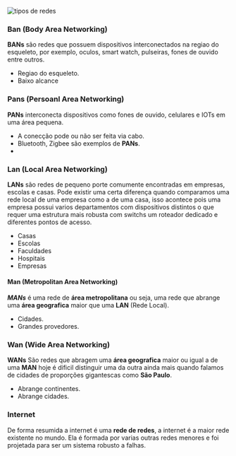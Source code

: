 
![tipos de redes](https://www.informatique-mania.com/wp-content/uploads/2020/12/tipos-de-redes-informaticas.jpg?ezimgfmt=rs:780x390/rscb1/ng:webp/ngcb1)

### Ban (Body Area Networking)

**BANs** são redes que possuem dispositivos interconectados na regiao do esqueleto, por exemplo, oculos, smart watch, pulseiras, fones de ouvido entre outros. 

- Regiao do esqueleto.
- Baixo alcance

### Pans (Persoanl Area Networking)

**PANs** interconecta dispositivos como fones de ouvido, celulares e IOTs em uma área pequena. 

- A conecção pode ou não ser feita via cabo.
- Bluetooth, Zigbee são exemplos de **PANs**.
- 
### Lan (Local Area Networking)

**LANs** são redes de pequeno porte comumente encontradas em empresas, escolas e casas. Pode existir uma certa diferença quando comparamos uma rede local de uma empresa como a de uma casa, isso acontece pois uma empresa possui varios departamentos com dispositivos distintos o que requer uma estrutura mais robusta com switchs um roteador dedicado e diferentes pontos de acesso. 

- Casas
- Escolas
- Faculdades
- Hospitais
- Empresas

#### **Man** (Metropolitan Area Networking)

***MANs*** é uma rede de **área metropolitana** ou seja, uma rede que abrange uma **área geografica** maior que uma **LAN** (Rede Local).
- Cidades.
- Grandes provedores.


### Wan (Wide Area Networking)

**WANs** São redes que abragem uma **área geografica** maior ou igual  a de uma **MAN** 
hoje é dificil distinguir uma da outra ainda mais quando falamos de cidades de proporções gigantescas como **São Paulo**. 

- Abrange continentes.
- Abrange cidades.

### Internet

De forma resumida a internet é uma **rede de redes**, a internet é a maior rede existente no mundo. Ela é formada por varias outras redes menores e foi projetada para ser um sistema robusto a falhas.


